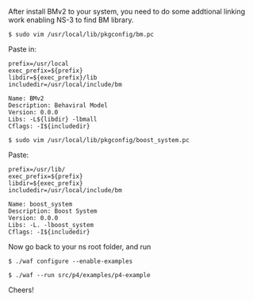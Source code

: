 After install BMv2 to your system, you need to do some addtional linking work enabling NS-3 to find BM library.

`$ sudo vim /usr/local/lib/pkgconfig/bm.pc`

Paste in:
```
prefix=/usr/local
exec_prefix=${prefix}
libdir=${exec_prefix}/lib
includedir=/usr/local/include/bm

Name: BMv2
Description: Behaviral Model
Version: 0.0.0
Libs: -L${libdir} -lbmall
Cflags: -I${includedir}

```

`$ sudo vim /usr/local/lib/pkgconfig/boost_system.pc`

Paste:

```
prefix=/usr/lib/
exec_prefix=${prefix}
libdir=${exec_prefix}
includedir=/usr/local/include/bm

Name: boost_system
Description: Boost System
Version: 0.0.0
Libs: -L. -lboost_system
Cflags: -I${includedir}

```

Now go back to your ns root folder, and run 

`$ ./waf configure --enable-examples`

`$ ./waf --run src/p4/examples/p4-example`

Cheers!
